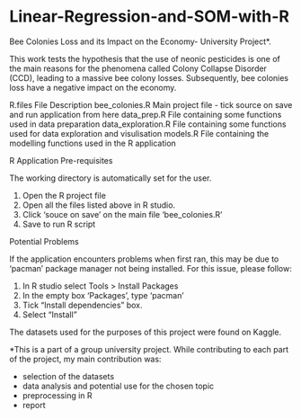 # Linear-Regression-and-SOM-with-R
Bee Colonies Loss and its Impact on the Economy- University Project*. 

This work tests the hypothesis that the use of neonic pesticides is one of the main reasons for the phenomena called Colony Collapse Disorder (CCD), leading to a massive bee colony losses. Subsequently, bee colonies loss have a negative impact on the economy. 

R.files
File	Description
bee_colonies.R	Main project file - tick source on save and run application from here
data_prep.R	File containing some functions used in data preparation
data_exploration.R	File containing some functions used for data exploration and visulisation
models.R	File containing the modelling functions used in the R application


R Application Pre-requisites

The working directory is automatically set for the user.
1.	Open the R project file
2.	Open all the files listed above in R studio.
3.	Click ‘souce on save’ on the main file ‘bee_colonies.R’
4.	Save to run R script


Potential Problems

If the application encounters problems when first ran, this may be due to ‘pacman’ package manager not being installed. For this issue, please follow:
1.	In R studio select Tools > Install Packages
2.	In the empty box ‘Packages’, type ‘pacman’
3.	Tick “Install dependencies” box.
4.	Select “Install”

The datasets used for the purposes of this project were found on Kaggle.

*This is a part of a group university project. While contributing to each part of the project, my main contribution was:
- selection of the datasets
- data analysis and potential use for the chosen topic
- preprocessing in R
- report
